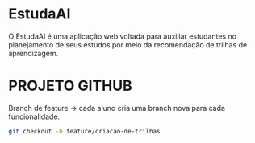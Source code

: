 # EstudaAI
O EstudaAI é uma aplicação web voltada para auxiliar estudantes no planejamento de seus estudos por meio da recomendação de trilhas de aprendizagem. 

# PROJETO GITHUB
Branch de feature → cada aluno cria uma branch nova para cada funcionalidade.
 ```bash
git checkout -b feature/criacao-de-trilhas
 ```
